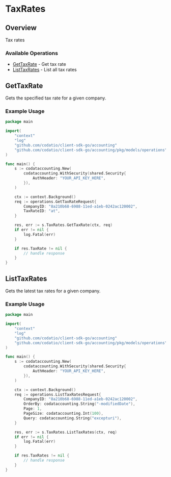 # TaxRates

## Overview

Tax rates

### Available Operations

* [GetTaxRate](#gettaxrate) - Get tax rate
* [ListTaxRates](#listtaxrates) - List all tax rates

## GetTaxRate

Gets the specified tax rate for a given company.

### Example Usage

```go
package main

import(
	"context"
	"log"
	"github.com/codatio/client-sdk-go/accounting"
	"github.com/codatio/client-sdk-go/accounting/pkg/models/operations"
)

func main() {
    s := codataccounting.New(
        codataccounting.WithSecurity(shared.Security{
            AuthHeader: "YOUR_API_KEY_HERE",
        }),
    )

    ctx := context.Background()    
    req := operations.GetTaxRateRequest{
        CompanyID: "8a210b68-6988-11ed-a1eb-0242ac120002",
        TaxRateID: "at",
    }

    res, err := s.TaxRates.GetTaxRate(ctx, req)
    if err != nil {
        log.Fatal(err)
    }

    if res.TaxRate != nil {
        // handle response
    }
}
```

## ListTaxRates

Gets the latest tax rates for a given company.

### Example Usage

```go
package main

import(
	"context"
	"log"
	"github.com/codatio/client-sdk-go/accounting"
	"github.com/codatio/client-sdk-go/accounting/pkg/models/operations"
)

func main() {
    s := codataccounting.New(
        codataccounting.WithSecurity(shared.Security{
            AuthHeader: "YOUR_API_KEY_HERE",
        }),
    )

    ctx := context.Background()    
    req := operations.ListTaxRatesRequest{
        CompanyID: "8a210b68-6988-11ed-a1eb-0242ac120002",
        OrderBy: codataccounting.String("-modifiedDate"),
        Page: 1,
        PageSize: codataccounting.Int(100),
        Query: codataccounting.String("excepturi"),
    }

    res, err := s.TaxRates.ListTaxRates(ctx, req)
    if err != nil {
        log.Fatal(err)
    }

    if res.TaxRates != nil {
        // handle response
    }
}
```
